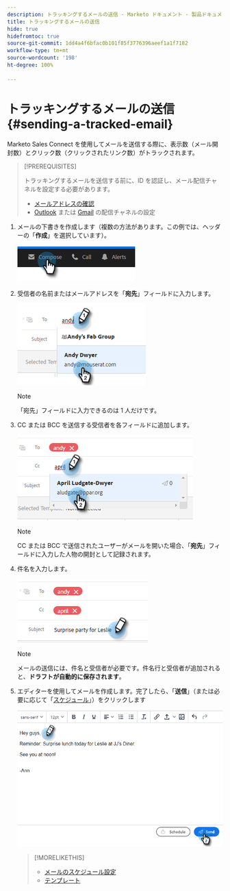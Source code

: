 ```yaml
---
description: トラッキングするメールの送信 - Marketo ドキュメント - 製品ドキュメント
title: トラッキングするメールの送信
hide: true
hidefromtoc: true
source-git-commit: 1dd4a4f6bfac0b101f85f3776396aeef1a1f7182
workflow-type: tm+mt
source-wordcount: '198'
ht-degree: 100%

---
```


# トラッキングするメールの送信 {#sending-a-tracked-email}

Marketo Sales Connect を使用してメールを送信する際に、表示数（メール開封数）とクリック数（クリックされたリンク数）がトラックされます。

>[!PREREQUISITES]
>
>トラッキングするメールを送信する前に、ID を認証し、メール配信チャネルを設定する必要があります。
>
>* [メールアドレスの確認](/help/marketo/product-docs/marketo-sales-insight/actions/getting-started/email-settings/verify-your-email.md)
>* [Outlook](/help/marketo/product-docs/marketo-sales-connect/email-plugins/msc-for-outlook/email-connection-for-outlook-users.md) または [Gmail](/help/marketo/product-docs/marketo-sales-connect/email-plugins/gmail/email-connection-for-gmail-users.md) の配信チャネルの設定

1. メールの下書きを作成します（複数の方法があります。この例では、ヘッダーの「**作成**」を選択しています）。

   ![](assets/sending-a-tracked-email-1.png)

1. 受信者の名前またはメールアドレスを「**宛先**」フィールドに入力します。

   ![](assets/sending-a-tracked-email-2.png)

   >[!NOTE]
   >
   >「宛先」フィールドに入力できるのは 1 人だけです。

1. CC または BCC を送信する受信者を各フィールドに追加します。

   ![](assets/sending-a-tracked-email-3.png)

   >[!NOTE]
   >
   >CC または BCC で送信されたユーザーがメールを開いた場合、「**宛先**」フィールドに入力した人物の開封として記録されます。

1. 件名を入力します。

   ![](assets/sending-a-tracked-email-4.png)

   >[!NOTE]
   >
   >メールの送信には、件名と受信者が必要です。件名行と受信者が追加されると、**ドラフトが自動的に保存されます**。

1. エディターを使用してメールを作成します。完了したら、「**送信**」（または必要に応じて「[スケジュール](/help/marketo/product-docs/marketo-sales-connect/email/using-the-compose-window/scheduling-an-email.md)」）をクリックします

   ![](assets/sending-a-tracked-email-5.png)

   >[!MORELIKETHIS]
   >
   >* [メールのスケジュール設定](/help/marketo/product-docs/marketo-sales-insight/actions/email/using-the-compose-window/scheduling-an-email.md)
   >* [テンプレート](/help/marketo/product-docs/marketo-sales-insight/actions/templates/manage-templates.md#create-a-new-template)
